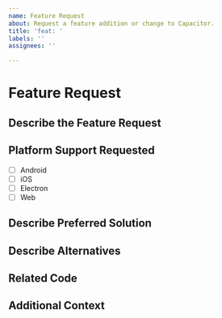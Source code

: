 ```yaml
---
name: Feature Request
about: Request a feature addition or change to Capacitor.
title: 'feat: '
labels: ''
assignees: ''

---
```


# Feature Request

## Describe the Feature Request
<!-- A clear and concise description of what the feature request is. Please include if your feature request is related to a problem. -->

## Platform Support Requested
<!-- Leave these checkboxes EMPTY until after the issue is created. Once the issue is created, check one or more boxes for the platform(s) this bug affects. -->

- [ ] Android
- [ ] iOS
- [ ] Electron
- [ ] Web

## Describe Preferred Solution
<!-- A clear and concise description of what you want to happen. -->

## Describe Alternatives
<!-- A clear and concise description of any alternative solutions or features you've considered. -->

## Related Code
<!-- If you are able to illustrate the feature request with an example, please provide a sample application via an online code collaborator such as [StackBlitz](https://stackblitz.com), or [GitHub](https://github.com). -->

## Additional Context
<!-- List any other information that is relevant to your issue. Stack traces, related issues, suggestions on how to add, use case, Stack Overflow links, forum links, screenshots, OS if applicable, etc. -->
